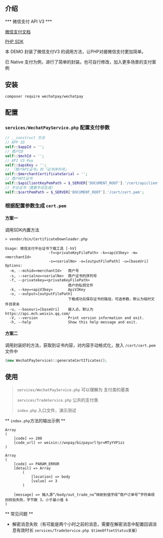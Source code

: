 ## 介绍

*** 微信支付 API V3 ***

[微信支付文档](https://pay.weixin.qq.com/wiki/doc/apiv3/index.shtml)

[PHP SDK](https://github.com/wechatpay-apiv3/wechatpay-php)

本 DEMO 封装了微信支付V3 的调用方法，让PHP对接微信支付更加简单。

已 Native 支付为例，进行了简单的封装。也可自行修改，加入更多场景的支付案例

## 安装

```shell
composer require wechatpay/wechatpay
```

## 配置

### `services/WechatPayService.php` 配置支付参数

```php
// __construct 方法
// APP ID
self::$appId = '';
// 商户ID
self::$mchId = '';
// API V3 Key
self::$apiKey = '';
// 「商户API证书」的「证书序列号」
self::$merchantCertificateSerial = '';
// 商户API证书
self::$apiClientKeyPemPath = $_SERVER['DOCUMENT_ROOT'].'/cert/apiclient_key.pem';
// 平台证书（需要手动生成）
self::$certPemPath = $_SERVER['DOCUMENT_ROOT'].'/cert/cert.pem';
```

### 根据配置参数生成 `cert.pem`

#### 方案一

调用SDK内置方法

```shell
> vendor/bin/CertificateDownloader.php

Usage: 微信支付平台证书下载工具 [-hV]
                    -f=<privateKeyFilePath> -k=<apiV3key> -m=<merchantId>
                    -s=<serialNo> -o=[outputFilePath] -u=[baseUri]
Options:
  -m, --mchid=<merchantId>   商户号
  -s, --serialno=<serialNo>  商户证书的序列号
  -f, --privatekey=<privateKeyFilePath>
                             商户的私钥文件
  -k, --key=<apiV3key>       ApiV3Key
  -o, --output=[outputFilePath]
                             下载成功后保存证书的路径，可选参数，默认为临时文件目录夹
  -u, --baseuri=[baseUri]    接入点，默认为 https://api.mch.weixin.qq.com/
  -V, --version              Print version information and exit.
  -h, --help                 Show this help message and exit.
```

#### 方案二

调用封装好的方法，获取到证书内容，对内容手动格式化，放入 `/cert/cert.pem` 文件中

```php
(new WechatPayService)::generateCertIficates();
```

## 使用

> `services/WechatPayService.php` 可以理解为 支付类的基类
>
> `services/TradeService.php` 公共的支付类
>
> `index.php` 入口文件，演示测试

** `index.php`方法的输出示例 **

```
Array
(
    [code] => 200
    [code_url] => weixin://wxpay/bizpayurl?pr=MTyYVP1zz
)
```
```
Array
(
    [code] => PARAM_ERROR
    [detail] => Array
        (
            [location] => body
            [value] => 3
        )

    [message] => 输入源“/body/out_trade_no”映射到值字段“商户订单号”字符串规则校验失败，字节数 3，小于最小值 6
)
```

** 常见问题 **

- 解密消息失败（有可能是两个小时之前的消息，需要在解密消息中配置回调消息有效时长 `services/TradeService.php $timeOffsetStatus变量`）